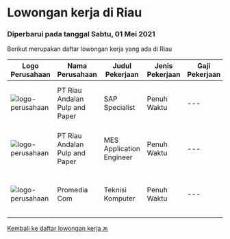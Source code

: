 
  # Lowongan kerja di Riau

  ### Diperbarui pada tanggal Sabtu, 01 Mei 2021

  Berikut merupakan daftar lowongan kerja yang ada di Riau

  |Logo Perusahaan | Nama Perusahaan | Judul Pekerjaan | Jenis Pekerjaan | Gaji Pekerjaan | Lokasi | Deskripsi | Tanggal diunggah | Pranala |
  | -------------- | --------------- | --------------- | --------- | --------- | -------------- | ------- | ----------- | ----------- |
  |![logo-perusahaan](https://image-service-cdn.seek.com.au/783edc11a78bfe6c7e138f4d166b390dfd0cb380/ee4dce1061f3f616224767ad58cb2fc751b8d2dc)|PT Riau Andalan Pulp and Paper|SAP Specialist|Penuh Waktu|---|Pekanbaru|familiar with SAP PM, MM, MMPI, F1 Experience at SAP Consultant Company will be advantaged Min experience 8 years Fluent in English Understand Java,...|Jumat, 30 April 2021|https://www.jobstreet.co.id/id/job/sap-specialist-3521608?token=0~9d9ecd25-0eac-4466-bb05-6e1b93b11588&sectionRank=1&jobId=jobstreet-id-job-3521608|
|![logo-perusahaan](https://image-service-cdn.seek.com.au/783edc11a78bfe6c7e138f4d166b390dfd0cb380/ee4dce1061f3f616224767ad58cb2fc751b8d2dc)|PT Riau Andalan Pulp and Paper|MES Application Engineer|Penuh Waktu|---|Riau|Education:·        Bachelor Degree in Computer and Information Sciences Experience:·        Managing or/and supporting Manufacturing Execution System...|Senin, 26 April 2021|https://www.jobstreet.co.id/id/job/mes-application-engineer-3516969?token=0~9d9ecd25-0eac-4466-bb05-6e1b93b11588&sectionRank=2&jobId=jobstreet-id-job-3516969|
|![logo-perusahaan](https://us.123rf.com/450wm/pavelstasevich/pavelstasevich1811/pavelstasevich181101027/112815900-stock-vector-no-image-available-icon-flat-vector.jpg?ver=6)|Promedia Com|Teknisi Komputer|Penuh Waktu|---|Pekanbaru|Kualifikasi: Usia maksimal 35 tahun  Pendidikan minimal SMA / SMK  Memiliki pengalaman minimal 2 tahun  Menguasai perbaikan software dan hardware ...|Kamis, 08 April 2021|https://www.jobstreet.co.id/id/job/teknisi-komputer-3501562?token=0~9d9ecd25-0eac-4466-bb05-6e1b93b11588&sectionRank=3&jobId=jobstreet-id-job-3501562|


  [Kembali ke daftar lowongan kerja 🔙](../README.md#daftar-lowongan-kerja)
  